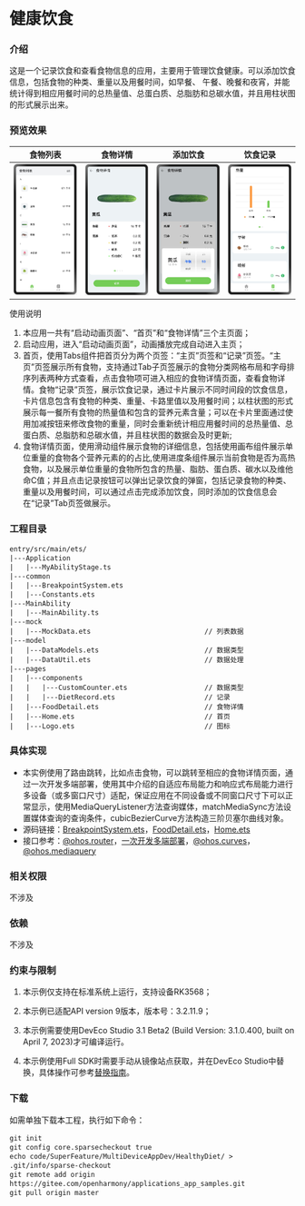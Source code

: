# 健康饮食

### 介绍
这是一个记录饮食和查看食物信息的应用，主要用于管理饮食健康。可以添加饮食信息，包括食物的种类、重量以及用餐时间，如早餐、 午餐、晚餐和夜宵，并能统计得到相应用餐时间的总热量值、总蛋白质、总脂肪和总碳水值，并且用柱状图的形式展示出来。

### 预览效果
|食物列表               |食物详情          |添加饮食               |饮食记录          |
|---------------------|--------------------|---------------------|--------------------|
|![](screenshots/device/foodCategoryList.png)|![](screenshots/device/foodDetail.png)|![](screenshots/device/addFood.png)|![](screenshots/device/dietRecord.png)|

使用说明

1. 本应用一共有“启动动画页面”、“首页”和“食物详情”三个主页面；
2. 启动应用，进入“启动动画页面”，动画播放完成自动进入主页；
3. 首页，使用Tabs组件把首页分为两个页签：“主页”页签和“记录”页签。“主页”页签展示所有食物，支持通过Tab子页签展示的食物分类网格布局和字母排序列表两种方式查看，点击食物项可进入相应的食物详情页面，查看食物详情。食物“记录”页签，展示饮食记录，通过卡片展示不同时间段的饮食信息，卡片信息包含有食物的种类、重量、卡路里值以及用餐时间；以柱状图的形式展示每一餐所有食物的热量值和包含的营养元素含量；可以在卡片里面通过使用加减按钮来修改食物的重量，同时会重新统计相应用餐时间的总热量值、总蛋白质、总脂肪和总碳水值，并且柱状图的数据会及时更新;
5. 食物详情页面，使用滑动组件展示食物的详细信息，包括使用画布组件展示单位重量的食物各个营养元素的的占比,使用进度条组件展示当前食物是否为高热食物，以及展示单位重量的食物所包含的热量、脂肪、蛋白质、碳水以及维他命C值；并且点击记录按钮可以弹出记录饮食的弹窗，包括记录食物的种类、重量以及用餐时间，可以通过点击完成添加饮食，同时添加的饮食信息会在“记录”Tab页签做展示。

### 工程目录
```
entry/src/main/ets/
|---Application
|   |---MyAbilityStage.ts
|---common
|   |---BreakpointSystem.ets                    
|   |---Constants.ets                           
|---MainAbility
|   |---MainAbility.ts
|---mock
|   |---MockData.ets                            // 列表数据
|---model
|   |---DataModels.ets                          // 数据类型
|   |---DataUtil.ets                            // 数据处理
|---pages
|   |---components
|   |   |---CustomCounter.ets                   // 数据类型
|   |   |---DietRecord.ets                      // 记录
|   |---FoodDetail.ets                          // 食物详情
|   |---Home.ets                                // 首页
|   |---Logo.ets                                // 图标
```
### 具体实现

* 本实例使用了路由跳转，比如点击食物，可以跳转至相应的食物详情页面，通过一次开发多端部署，使用其中介绍的自适应布局能力和响应式布局能力进行多设备（或多窗口尺寸）适配，保证应用在不同设备或不同窗口尺寸下可以正常显示，使用MediaQueryListener方法查询媒体，matchMediaSync方法设置媒体查询的查询条件，cubicBezierCurve方法构造三阶贝塞尔曲线对象。
* 源码链接：[BreakpointSystem.ets](code/SuperFeature/MultiDeviceAppDev/HealthyDiet/entry/src/main/ets/common/BreakpointSystem.ets)，[FoodDetail.ets](code/SuperFeature/MultiDeviceAppDev/HealthyDiet/entry/src/main/ets/pages/FoodDetail.ets)，[Home.ets](code/SuperFeature/MultiDeviceAppDev/HealthyDiet/entry/src/main/ets/pages/Home.ets)
* 接口参考：[@ohos.router](https://gitee.com/openharmony/docs/blob/master/zh-cn/application-dev/reference/apis/js-apis-system-router.md)，[一次开发多端部署](https://gitee.com/openharmony/docs/tree/master/zh-cn/application-dev/key-features/multi-device-app-dev)，[@ohos.curves](https://gitee.com/openharmony/docs/blob/master/zh-cn/application-dev/reference/apis/js-apis-curve.md)，[@ohos.mediaquery](https://gitee.com/openharmony/docs/blob/master/zh-cn/application-dev/reference/apis/js-apis-mediaquery.md)

### 相关权限

不涉及

### 依赖

不涉及

### 约束与限制

1. 本示例仅支持在标准系统上运行，支持设备RK3568；

2. 本示例已适配API version 9版本，版本号：3.2.11.9；

3. 本示例需要使用DevEco Studio 3.1 Beta2 (Build Version: 3.1.0.400, built on April 7, 2023)才可编译运行。

4. 本示例使用Full SDK时需要手动从镜像站点获取，并在DevEco Studio中替换，具体操作可参考[替换指南](https://gitee.com/openharmony/docs/blob/master/zh-cn/application-dev/quick-start/full-sdk-switch-guide.md)。

### 下载

如需单独下载本工程，执行如下命令：
```
git init
git config core.sparsecheckout true
echo code/SuperFeature/MultiDeviceAppDev/HealthyDiet/ > .git/info/sparse-checkout
git remote add origin https://gitee.com/openharmony/applications_app_samples.git
git pull origin master
```